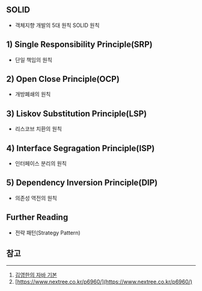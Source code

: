 ## SOLID

* 객체지향 개발의 5대 원칙 SOLID 원칙



## 1) Single Responsibility Principle(SRP)

* 단일 책임의 원칙



## 2) Open Close Principle(OCP)

* 개방폐쇄의 원칙



## 3) Liskov Substitution Principle(LSP)

* 리스코브 치환의 원칙



## 4) Interface Segragation Principle(ISP)

* 인터페이스 분리의 원칙



## 5) Dependency Inversion Principle(DIP)

* 의존성 역전의 원칙





## Further Reading

* 전략 패턴(Strategy Pattern)





## 참고

---

1. [김영한의 자바 기본](https://www.inflearn.com/course/%EA%B9%80%EC%98%81%ED%95%9C%EC%9D%98-%EC%8B%A4%EC%A0%84-%EC%9E%90%EB%B0%94-%EA%B8%B0%EB%B3%B8%ED%8E%B8/dashboard)
1. [https://www.nextree.co.kr/p6960/](https://www.nextree.co.kr/p6960/)